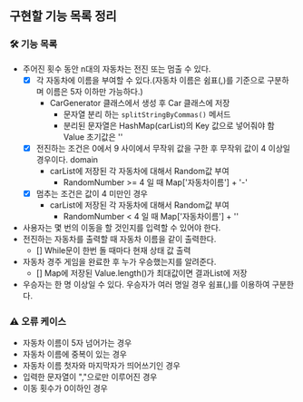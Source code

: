 ## 구현할 기능 목록 정리

### 🛠️ 기능 목록
- 주어진 횟수 동안 n대의 자동차는 전진 또는 멈출 수 있다.
  - [x] 각 자동차에 이름을 부여할 수 있다.(자동차 이름은 쉼표(,)를 기준으로 구분하며 이름은 5자 이하만 가능하다.)
    - CarGenerator 클래스에서 생성 후 Car 클래스에 저장
      - 문자열 분리 하는 ```splitStringByCommas()``` 메서드
      - 분리된 문자열은 HashMap(carList)의 Key 값으로 넣어줘야 함 Value 초기값은 ''
  - [x] 전진하는 조건은 0에서 9 사이에서 무작위 값을 구한 후 무작위 값이 4 이상일 경우이다. domain
    - carList에 저장된 각 자동차에 대해서 Random값 부여
      - RandomNumber >= 4 일 때 Map['자동차이름'] + '-'
  - [x] 멈추는 조건은 값이 4 미만인 경우
    - carList에 저장된 각 자동차에 대해서 Random값 부여
      - RandomNumber < 4 일 때 Map['자동차이름'] + ''

- 사용자는 몇 번의 이동을 할 것인지를 입력할 수 있어야 한다.
- 전진하는 자동차를 출력할 때 자동차 이름을 같이 출력한다.
  - [] While문이 한번 돌 때마다 현재 상태 값 출력
- 자동차 경주 게임을 완료한 후 누가 우승했는지를 알려준다.
  - [] Map에 저장된 Value.length()가 최대값이면 결과List에 저장
- 우승자는 한 명 이상일 수 있다. 우승자가 여러 명일 경우 쉼표(,)를 이용하여 구분한다.

### ⚠️ 오류 케이스
- 자동차 이름이 5자 넘어가는 경우
- 자동차 이름에 중복이 있는 경우
- 자동차 이름 첫자와 마지막자가 띄어쓰기인 경우
- 입력한 문자열이 ","으로만 이루어진 경우
- 이동 횟수가 0이하인 경우